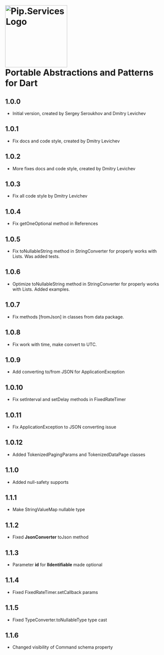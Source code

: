 # <img src="https://uploads-ssl.webflow.com/5ea5d3315186cf5ec60c3ee4/5edf1c94ce4c859f2b188094_logo.svg" alt="Pip.Services Logo" width="200"> <br/> Portable Abstractions and Patterns for Dart

## 1.0.0

- Initial version, created by Sergey Seroukhov and Dmitry Levichev

## 1.0.1

- Fix docs and code style, created by Dmitry Levichev

## 1.0.2

- More fixes docs and code style, created by Dmitry Levichev

## 1.0.3

- Fix all code style by Dmitry Levichev

## 1.0.4

- Fix getOneOptional method in References

## 1.0.5

- Fix toNullableString method in StringConverter for properly works with Lists. Was added tests.

## 1.0.6

- Optimize toNullableString method in StringConverter for properly works with Lists. Added examples.

## 1.0.7

- Fix methods [fromJson] in classes from data package.

## 1.0.8

- Fix work with time, make convert to UTC.

## 1.0.9

 - Add converting to/from JSON for ApplicationException

## 1.0.10

 - Fix setInterval and setDelay methods in FixedRateTimer

## 1.0.11

 - Fix ApplicationException to JSON converting issue

## 1.0.12

 - Added TokenizedPagingParams and TokenizedDataPage classes

## 1.1.0

 - Added null-safety supports

## 1.1.1

 - Make StringValueMap nullable type

## 1.1.2

 - Fixed **JsonConverter** toJson method

 
## 1.1.3

 - Parameter **id** for **IIdentifiable** made optional

## 1.1.4

 - Fixed FixedRateTimer.setCallback params

## 1.1.5

 - Fixed TypeConverter.toNullableType type cast

## 1.1.6

 - Changed visibility of Command schema property